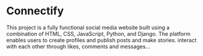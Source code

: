 # Connectify
This project is a fully functional social media website built using a combination of HTML, CSS, JavaScript, Python, and Django. The platform enables users to create profiles and publish posts and make stories. interact with each other through likes, comments and messages...
